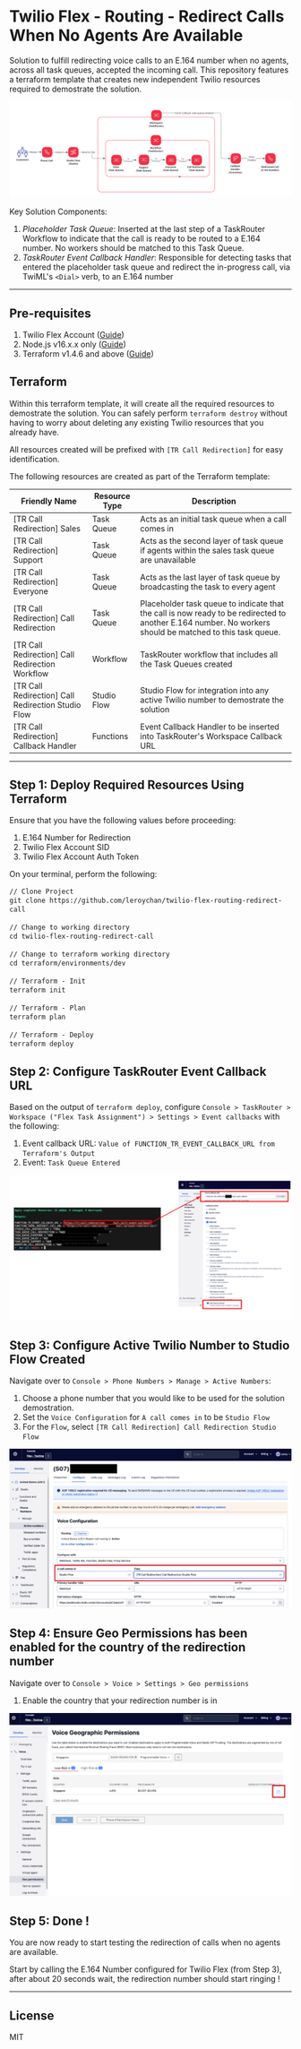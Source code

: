 # Twilio Flex - Routing - Redirect Calls When No Agents Are Available

Solution to fulfill redirecting voice calls to an E.164 number when no agents, across all task queues, accepted the incoming call. This repository features a terraform template that creates new independent Twilio resources required to demostrate the solution.

![Twilio Flex - Routing - Redirect Calls When No Agents Are Available](docs/solution_diagram.png)

Key Solution Components:

1. _Placeholder Task Queue_: Inserted at the last step of a TaskRouter Workflow to indicate that the call is ready to be routed to a E.164 number. No workers should be matched to this Task Queue.
2. _TaskRouter Event Callback Handler_: Responsible for detecting tasks that entered the placeholder task queue and redirect the in-progress call, via TwiML's `<Dial>` verb, to an E.164 number

---

## Pre-requisites

1. Twilio Flex Account ([Guide](https://support.twilio.com/hc/en-us/articles/360020442333-Setup-a-Twilio-Flex-Account))
2. Node.js v16.x.x only ([Guide](https://docs.npmjs.com/downloading-and-installing-node-js-and-npm))
3. Terraform v1.4.6 and above ([Guide](https://developer.hashicorp.com/terraform/tutorials/aws-get-started/install-cli))

## Terraform

Within this terraform template, it will create all the required resources to demostrate the solution. You can safely perform `terraform destroy` without having to worry about deleting any existing Twilio resources that you already have.

All resources created will be prefixed with `[TR Call Redirection]` for easy identification.

The following resources are created as part of the Terraform template:

| Friendly Name                                      | Resource Type | Description                                                                                                                                              |
| -------------------------------------------------- | ------------- | -------------------------------------------------------------------------------------------------------------------------------------------------------- |
| [TR Call Redirection] Sales                        | Task Queue    | Acts as an initial task queue when a call comes in                                                                                                       |
| [TR Call Redirection] Support                      | Task Queue    | Acts as the second layer of task queue if agents within the sales task queue are unavailable                                                             |
| [TR Call Redirection] Everyone                     | Task Queue    | Acts as the last layer of task queue by broadcasting the task to every agent                                                                             |
| [TR Call Redirection] Call Redirection             | Task Queue    | Placeholder task queue to indicate that the call is now ready to be redirected to another E.164 number. No workers should be matched to this task queue. |
| [TR Call Redirection] Call Redirection Workflow    | Workflow      | TaskRouter workflow that includes all the Task Queues created                                                                                            |
| [TR Call Redirection] Call Redirection Studio Flow | Studio Flow   | Studio Flow for integration into any active Twilio number to demostrate the solution                                                                     |
| [TR Call Redirection] Callback Handler             | Functions     | Event Callback Handler to be inserted into TaskRouter's Workspace Callback URL                                                                           |

---

## Step 1: Deploy Required Resources Using Terraform

Ensure that you have the following values before proceeding:

1. E.164 Number for Redirection
2. Twilio Flex Account SID
3. Twilio Flex Account Auth Token

On your terminal, perform the following:

```
// Clone Project
git clone https://github.com/leroychan/twilio-flex-routing-redirect-call

// Change to working directory
cd twilio-flex-routing-redirect-call

// Change to terraform working directory
cd terraform/environments/dev

// Terraform - Init
terraform init

// Terraform - Plan
terraform plan

// Terraform - Deploy
terraform deploy

```

## Step 2: Configure TaskRouter Event Callback URL

Based on the output of `terraform deploy`, configure `Console > TaskRouter > Workspace ("Flex Task Assignment") > Settings > Event callbacks` with the following:

1. Event callback URL: `Value of FUNCTION_TR_EVENT_CALLBACK_URL from Terraform's Output`
2. Event: `Task Queue Entered`

![Configure Event Callbacks](docs/configure_event_callback_url.png)

## Step 3: Configure Active Twilio Number to Studio Flow Created

Navigate over to `Console > Phone Numbers > Manage > Active Numbers`:

1. Choose a phone number that you would like to be used for the solution demostration.
2. Set the `Voice Configuration` for `A call comes in` to be `Studio Flow`
3. For the `Flow`, select `[TR Call Redirection] Call Redirection Studio Flow`

![Configure Studio Flow](docs/configure_studio_flow.png)

## Step 4: Ensure Geo Permissions has been enabled for the country of the redirection number

Navigate over to `Console > Voice > Settings > Geo permissions`

1. Enable the country that your redirection number is in

![Configure Geo Permissions](docs/configure_geo_permissions.png)

## Step 5: Done !

You are now ready to start testing the redirection of calls when no agents are available.

Start by calling the E.164 Number configured for Twilio Flex (from Step 3), after about 20 seconds wait, the redirection number should start ringing !

---

## License

MIT
